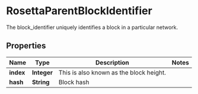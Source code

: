 

# RosettaParentBlockIdentifier

The block_identifier uniquely identifies a block in a particular network.

## Properties

Name | Type | Description | Notes
------------ | ------------- | ------------- | -------------
**index** | **Integer** | This is also known as the block height. | 
**hash** | **String** | Block hash | 



